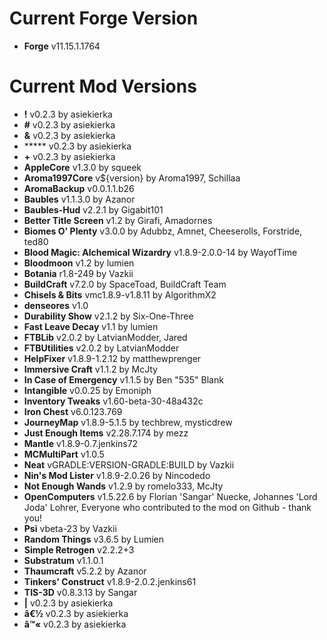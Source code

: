 Current Forge Version
=
- **Forge** v11.15.1.1764

Current Mod Versions
=
- **!** v0.2.3 by asiekierka
- **#** v0.2.3 by asiekierka
- **&** v0.2.3 by asiekierka
- ***** v0.2.3 by asiekierka
- **+** v0.2.3 by asiekierka
- **AppleCore** v1.3.0 by squeek
- **Aroma1997Core** v${version} by Aroma1997, Schillaa
- **AromaBackup** v0.0.1.1.b26
- **Baubles** v1.1.3.0 by Azanor
- **Baubles-Hud** v2.2.1 by Gigabit101
- **Better Title Screen** v1.2 by Girafi, Amadornes
- **Biomes O' Plenty** v3.0.0 by Adubbz, Amnet, Cheeserolls, Forstride, ted80
- **Blood Magic: Alchemical Wizardry** v1.8.9-2.0.0-14 by WayofTime
- **Bloodmoon** v1.2 by lumien
- **Botania** r1.8-249 by Vazkii
- **BuildCraft** v7.2.0 by SpaceToad, BuildCraft Team
- **Chisels & Bits** vmc1.8.9-v1.8.11 by AlgorithmX2
- **denseores** v1.0
- **Durability Show** v2.1.2 by Six-One-Three
- **Fast Leave Decay** v1.1 by lumien
- **FTBLib** v2.0.2 by LatvianModder, Jared
- **FTBUtilities** v2.0.2 by LatvianModder
- **HelpFixer** v1.8.9-1.2.12 by matthewprenger
- **Immersive Craft** v1.1.2 by McJty
- **In Case of Emergency** v1.1.5 by Ben "535" Blank
- **Intangible** v0.0.25 by Emoniph
- **Inventory Tweaks** v1.60-beta-30-48a432c
- **Iron Chest** v6.0.123.769
- **JourneyMap** v1.8.9-5.1.5 by techbrew, mysticdrew
- **Just Enough Items** v2.28.7.174 by mezz
- **Mantle** v1.8.9-0.7.jenkins72
- **MCMultiPart** v1.0.5
- **Neat** vGRADLE:VERSION-GRADLE:BUILD by Vazkii
- **Nin's Mod Lister** v1.8.9-2.0.26 by Nincodedo
- **Not Enough Wands** v1.2.9 by romelo333, McJty
- **OpenComputers** v1.5.22.6 by Florian 'Sangar' Nuecke, Johannes 'Lord Joda' Lohrer, Everyone who contributed to the mod on Github - thank you!
- **Psi** vbeta-23 by Vazkii
- **Random Things** v3.6.5 by Lumien
- **Simple Retrogen** v2.2.2+3
- **Substratum** v1.1.0.1
- **Thaumcraft** v5.2.2 by Azanor
- **Tinkers' Construct** v1.8.9-2.0.2.jenkins61
- **TIS-3D** v0.8.3.13 by Sangar
- **|** v0.2.3 by asiekierka
- **â€½** v0.2.3 by asiekierka
- **â™«** v0.2.3 by asiekierka
